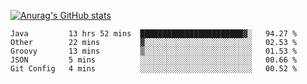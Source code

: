 [![Anurag's GitHub stats](https://github-readme-stats.vercel.app/api?username=sebasphere&count_private=true&theme=tokyonight)](https://github.com/anuraghazra/github-readme-stats)

<!--START_SECTION:waka-->
```text
Java         13 hrs 52 mins  ███████████████████████▓░   94.27 % 
Other        22 mins         ▓░░░░░░░░░░░░░░░░░░░░░░░░   02.53 % 
Groovy       13 mins         ▒░░░░░░░░░░░░░░░░░░░░░░░░   01.53 % 
JSON         5 mins          ░░░░░░░░░░░░░░░░░░░░░░░░░   00.66 % 
Git Config   4 mins          ░░░░░░░░░░░░░░░░░░░░░░░░░   00.52 % 
```
<!--END_SECTION:waka-->
